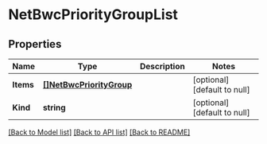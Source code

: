 # NetBwcPriorityGroupList

## Properties
Name | Type | Description | Notes
------------ | ------------- | ------------- | -------------
**Items** | [**[]NetBwcPriorityGroup**](net_bwc_priorityGroup.md) |  | [optional] [default to null]
**Kind** | **string** |  | [optional] [default to null]

[[Back to Model list]](../README.md#documentation-for-models) [[Back to API list]](../README.md#documentation-for-api-endpoints) [[Back to README]](../README.md)


